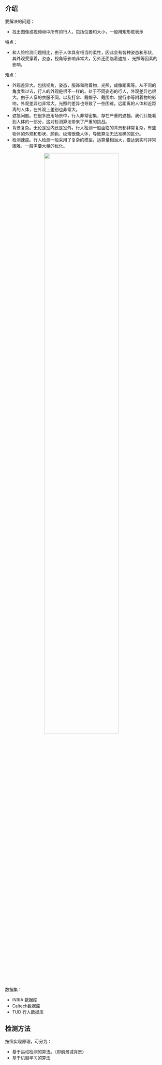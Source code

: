 
## 介绍

要解决的问题：

- 找出图像或视频帧中所有的行人，包括位置和大小，一般用矩形框表示


特点：

- 和人脸检测问题相比，由于人体具有相当的柔性，因此会有各种姿态和形状，其外观受穿着，姿态，视角等影响非常大，另外还面临着遮挡 、光照等因素的影响。

难点：

- 外观差异大。包括视角，姿态，服饰和附着物，光照，成像距离等。从不同的角度看过去，行人的外观是很不一样的。处于不同姿态的行人，外观差异也很大。由于人穿的衣服不同，以及打伞、戴帽子、戴围巾、提行李等附着物的影响，外观差异也非常大。光照的差异也导致了一些困难。远距离的人体和近距离的人体，在外观上差别也非常大。
- 遮挡问题。在很多应用场景中，行人非常密集，存在严重的遮挡，我们只能看到人体的一部分，这对检测算法带来了严重的挑战。
- 背景复杂。无论是室内还是室外，行人检测一般面临的背景都非常复杂，有些物体的外观和形状、颜色、纹理很像人体，导致算法无法准确的区分。
- 检测速度。行人检测一般采用了复杂的模型，运算量相当大，要达到实时非常困难，一般需要大量的优化。



<p align="center">
    <img width="70%" height="70%" src="http://images.iterate.site/blog/image/20200221/SdH8viEsxPh0.png?imageslim">
</p>


数据集：

- INRIA 数据库
- Caltech数据库
- TUD 行人数据库



## 检测方法

按照实现原理，可分为：

- 基于运动检测的算法。（即前景减背景）
- 基于机器学习的算法
